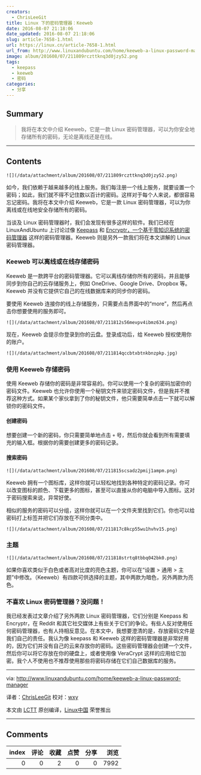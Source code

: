 ```yaml
---
creators:
  - ChrisLeeGit
title: Linux 下的密码管理器：Keeweb
date: 2016-08-07 21:18:06
date_updated: 2016-08-07 21:18:06
slug: article-7658-1.html
url: https://linux.cn/article-7658-1.html
url_from: http://www.linuxandubuntu.com/home/keeweb-a-linux-password-manager
image: album/201608/07/211809rczttknq3d0jzy52.png
tags:
  - keepass
  - keeweb
  - 密码
categories:
  - 分享
---
```


## Summary

> 我将在本文中介绍 Keeweb，它是一款 Linux 密码管理器，可以为你安全地存储所有的密码，无论是离线还是在线。

***

<!-- more -->

## Contents

`![](/data/attachment/album/201608/07/211809rczttknq3d0jzy52.png)`

如今，我们依赖于越来越多的线上服务。我们每注册一个线上服务，就要设置一个密码；如此，我们就不得不记住数以百计的密码。这样对于每个人来说，都很容易忘记密码。我将在本文中介绍 Keeweb，它是一款 Linux 密码管理器，可以为你离线或在线地安全存储所有的密码。

当谈及 Linux 密码管理器时，我们会发现有很多这样的软件。我们已经在 LinuxAndUbuntu 上讨论过像 [Keepass](http://www.linuxandubuntu.com/home/keepass-password-management-tool-creates-strong-passwords-and-keeps-them-secure) 和 [Encryptr，一个基于零知识系统的密码管理器](http://www.linuxandubuntu.com/home/encryptr-zero-knowledge-system-based-password-manager-for-linux) 这样的密码管理器。Keeweb 则是另外一款我们将在本文讲解的 Linux 密码管理器。

### Keeweb 可以离线或在线存储密码

Keeweb 是一款跨平台的密码管理器。它可以离线存储你所有的密码，并且能够同步到你自己的云存储服务上，例如 OneDrive、Google Drive、Dropbox 等。Keeweb 并没有它提供它自己的在线数据库来的同步你的密码。

要使用 Keeweb 连接你的线上存储服务，只需要点击界面中的“more”，然后再点击你想要使用的服务即可。

`![](/data/attachment/album/201608/07/211812s56mevpv4ibmz634.png)`

现在，Keeweb 会提示你登录到你的云盘。登录成功后，给 Keeweb 授权使用你的账户。

`![](/data/attachment/album/201608/07/211814qccbtxbtnkbnzpkp.jpg)`

### 使用 Keeweb 存储密码

使用 Keeweb 存储你的密码是非常容易的。你可以使用一个复杂的密码加密你的密码文件。Keeweb 也允许你使用一个秘钥文件来锁定密码文件，但是我并不推荐这种方式。如果某个家伙拿到了你的秘钥文件，他只需要简单点击一下就可以解锁你的密码文件。

#### 创建密码

想要创建一个新的密码，你只需要简单地点击 `+` 号，然后你就会看到所有需要填充的输入框。根据你的需要创建更多的密码记录。

#### 搜索密码

`![](/data/attachment/album/201608/07/211815scsadz2pmij1ampm.png)`

Keeweb 拥有一个图标库，这样你就可以轻松地找到各种特定的密码记录。你可以改变图标的颜色、下载更多的图标，甚至可以直接从你的电脑中导入图标。这对于密码搜索来说，异常好使。

相似的服务的密码可以分组，这样你就可以在一个文件夹里找到它们。你也可以给密码打上标签并把它们存放在不同分类中。

`![](/data/attachment/album/201608/07/211817c8kcp55wu1hvhv15.png)`

### 主题

`![](/data/attachment/album/201608/07/211818strtq8tbbq042bk0.png)`

如果你喜欢类似于白色或者高对比度的亮色主题，你可以在“设置 > 通用 > 主题”中修改。（Keeweb）有四款可供选择的主题，其中两款为暗色，另外两款为亮色。

### 不喜欢 Linux 密码管理器？没问题！

我已经发表过文章介绍了另外两款 Linux 密码管理器，它们分别是 Keepass 和 Encryptr，在 Reddit 和其它社交媒体上有些关于它们的争论。有些人反对使用任何密码管理器，也有人持相反意见。在本文中，我想要澄清的是，存放密码文件是我们自己的责任。我认为像 keepass 和 Keeweb 这样的密码管理器是非常好用的，因为它们并没有自己的云来存放你的密码。这些密码管理器会创建一个文件，然后你可以将它存放在你的硬盘上，或者使用像 VeraCrypt 这样的应用给它加密。我个人不使用也不推荐使用那些将密码存储在它们自己数据库的服务。

---

via: <http://www.linuxandubuntu.com/home/keeweb-a-linux-password-manager>

译者：[ChrisLeeGit](https://github.com/chrisleegit) 校对：[wxy](https://github.com/wxy)

本文由 [LCTT](https://github.com/LCTT/TranslateProject) 原创编译，[Linux中国](https://linux.cn/) 荣誉推出

***

## Comments


|   index |   评论 |   收藏 |   点赞 |   分享 |   浏览 |
|--------:|-------:|-------:|-------:|-------:|-------:|
|       0 |      0 |      2 |      0 |      0 |   7992 |
